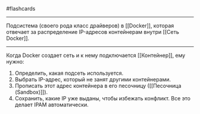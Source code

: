 #flashcards
***
Подсистема (своего рода класс драйверов) в [[Docker]], которая отвечает за распределение IP-адресов контейнерам внутри [[Сеть Docker]].
***
Когда Docker создает сеть и к нему подключается [[Контейнер]], ему нужно:
1. Определить, какая подсеть используется.
2. Выбрать IP-адрес, который не занят другими контейнерами.
3. Прописать этот адрес контейнера в его песочницу ([[Песочница (Sandbox)]]).
4. Сохранить, какие IP уже выданы, чтобы избежать конфликт.
Все это делает IPAM автоматически.
<!--SR:!2025-10-07,1,230-->